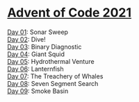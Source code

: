 # [Advent of Code 2021](https://adventofcode.com/2021)

[Day 01](https://github.com/enigm4tik/advent-of-code/tree/main/2021/day01/day01.py): Sonar Sweep  
[Day 02](https://github.com/enigm4tik/advent-of-code/tree/main/2021/day02/day02.py): Dive!  
[Day 03](https://github.com/enigm4tik/advent-of-code/tree/main/2021/day03/day03.py): Binary Diagnostic  
[Day 04](https://github.com/enigm4tik/advent-of-code/tree/main/2021/day04/day04.py): Giant Squid   
[Day 05](https://github.com/enigm4tik/advent-of-code/tree/main/2021/day05/day05.py): Hydrothermal Venture  
[Day 06](https://github.com/enigm4tik/advent-of-code/tree/main/2021/day06/day06.py): Lanternfish  
[Day 07](https://github.com/enigm4tik/advent-of-code/blob/main/2021/day07/day07.py): The Treachery of Whales  
[Day 08](https://github.com/enigm4tik/advent-of-code/tree/main/2021/day08/day08.py): Seven Segment Search  
[Day 09](https://github.com/enigm4tik/advent-of-code/tree/main/2021/day09/day09.py): Smoke Basin    
<!--[Day 10](https://github.com/enigm4tik/advent-of-code/tree/main/2021/day10/day10.py): Smoke Basin  
[Day 11](https://github.com/enigm4tik/advent-of-code/tree/main/2021/day11/day11.py): Seating System  
[Day 12](https://github.com/enigm4tik/advent-of-code/tree/main/2021/day12/day12.py): Rain Risk  
[Day 13](https://github.com/enigm4tik/advent-of-code/tree/main/2021/day13/day13.py): Shuttle Search  
[Day 14](https://github.com/enigm4tik/advent-of-code/tree/main/2021/day14/day14.py): Docking Data  
[Day 15](https://github.com/enigm4tik/advent-of-code/tree/main/2021/day15/day15.py): Rambunctious Recitation  
[Day 16](https://github.com/enigm4tik/advent-of-code/tree/main/2021/day16/day16.py): Ticket Translation  
[Day 17](https://github.com/enigm4tik/advent-of-code/tree/main/2021/day17/day17.py): Conway Cubes  
[Day 18](https://github.com/enigm4tik/advent-of-code/tree/main/2021/day18/day18.py): Operation Order  
[Day 19](https://github.com/enigm4tik/advent-of-code/tree/main/2021/day19/day19.py): Monster Messages  
[Day 20](https://github.com/enigm4tik/advent-of-code/tree/main/2021/day20/day20.py): Jurassic Jigsaw  
[Day 21](https://github.com/enigm4tik/advent-of-code/tree/main/2021/day21/day21.py): Allergen Assessment  
[Day 22](https://github.com/enigm4tik/advent-of-code/tree/main/2021/day22/day22.py): Crab Combat  
[Day 23](https://github.com/enigm4tik/advent-of-code/tree/main/2021/day23/day23.py): Crab Cups  
[Day 24](https://github.com/enigm4tik/advent-of-code/tree/main/2021/day24/day24.py): Lobby Layout  
[Day 25](https://github.com/enigm4tik/advent-of-code/tree/main/2021/day25/day25.py): Combo Breaker  -->
